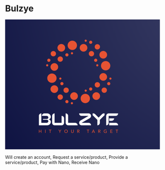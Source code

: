 # Bulzye

![logo](Image/logo.PNG)



Will create an account, Request a service/product, Provide a service/product, Pay with Nano, Receive Nano
